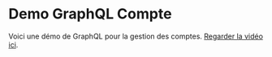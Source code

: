 # Demo GraphQL Compte

Voici une démo de GraphQL pour la gestion des comptes. [Regarder la vidéo ici](https://drive.google.com/file/d/1jQG4dC7ohMx3Lz-NwZXFrYG9Ch0OodNp/view?usp=sharing).
